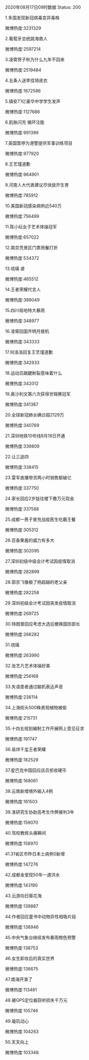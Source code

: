 2020年08月17日09时数据
Status: 200

1.多国发现新冠病毒变异毒株

微博热度:3231329

2.葡萄牙总统跳海救人

微博热度:2597214

3.凌霄贺子秋为什么九年不回来

微博热度:2519484

4.五条人送李佳琦皮衣

微博热度:1672586

5.镇安7.1亿豪华中学学生发声

微博热度:1127686

6.肌肤闪充 循环注能

微博热度:991399

7.英国暂停为港警提供军事训练项目

微博热度:977920

8.王艺瑾道歉

微博热度:964901

9.河南人大代表建议尽快放开生育

微博热度:785912

10.美国新冠感染病例近540万

微博热度:756499

11.陈小纭女子艺术体操冠军

微博热度:657022

12.南京凭景区门票用餐打折

微博热度:534372

13.琉璃 虐

微博热度:465512

14.王者荣耀代言人

微博热度:389049

15.四川局地特大暴雨

微博热度:348977

16.凌霄回国齐明月接机

微博热度:343333

17.何洛洛回复王艺瑾道歉

微博热度:342933

18.运动员跟腱断裂意味着什么

微博热度:342012

19.奥沙利文第六次获得世锦赛冠军

微博热度:341387

20.全球新冠肺炎确诊超2129万

微博热度:340769

21.深圳地铁10号线8月18日开通

微博热度:339809

22.让三追四

微博热度:338415

23.雷军直播带货两小时销售额破亿

微博热度:337750

24.家长回应2岁娃往楼下撒万元现金

微博热度:337588

25.成都一男子冒充战疫医生吃霸王餐

微博热度:305312

26.百香果酱的威力有多大

微博热度:302095

27.深圳初级中级会计考试因疫情取消

微博热度:282899

28.郭京飞像极了杨超越的老父亲

微博热度:282258

29.深圳初级会计考试因突发疫情取消

微博热度:269725

30.特朗普回应考虑大选后撤换国防部长

微博热度:266282

31.琉璃

微博热度:263990

32.张艺凡艺术体操好美

微博热度:256168

33.失语患者通过脑机表达声音

微博热度:236114

34.上海街头500株景观植物被偷

微博热度:215731

35.十四五规划编制工作开展网上意见征求

微博热度:191747

36.易烊千玺王者荣耀

微博热度:182529

37.星巴克中国回应店员拒收硬币

微博热度:168061

38.云南新增境外输入4例

微博热度:161503

39.准研究生协助高考生作弊被判3年

微博热度:159070

40.驾校教练头痛瞬间

微博热度:158970

41.31省区市昨日本土病例0新增

微博热度:147276

42.成都金堂现50年一遇洪水

微博热度:143190

43.云游向日葵花海

微博热度:139887

44.作者回应童书中动物异性相吸片段

微博热度:138946

45.中央气象台继续发布暴雨橙色预警

微博热度:138753

46.女生卸妆后的真实世界

微博热度:138675

47.南海开渔了

微博热度:113481

48.被GPS定位器窃听损失千万元

微博热度:105746

49.璇玑动心

微博热度:104263

50.天天向上

微博热度:103348

